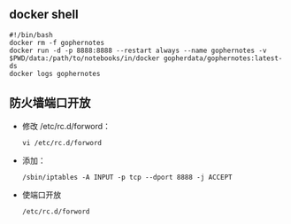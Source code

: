 ## docker shell

```shell
#!/bin/bash
docker rm -f gophernotes
docker run -d -p 8888:8888 --restart always --name gophernotes -v $PWD/data:/path/to/notebooks/in/docker gopherdata/gophernotes:latest-ds
docker logs gophernotes
```


## 防火墙端口开放

- 修改 /etc/rc.d/forword：

  ```shell
  vi /etc/rc.d/forword
  ```


- 添加：

  ```shell
  /sbin/iptables -A INPUT -p tcp --dport 8888 -j ACCEPT
  ```

- 使端口开放

  ```shell
  /etc/rc.d/forword
  ```
